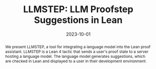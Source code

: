 ---
title: "LLMSTEP: LLM Proofstep Suggestions in Lean"
collection: publications
category: manuscripts
permalink: /publication/2009-10-01-paper-title-number-1
excerpt:
date: 2023-10-01
venue: 'NeurIPS MATH AI'
slidesurl:
paperurl: 'https://arxiv.org/pdf/2310.18457'
citation:
abstract: "We present LLMSTEP, a tool for integrating a language model into the Lean proof assistant. LLMSTEP is a Lean 4 tactic that sends a user's proof state to a server hosting a language model. The language model generates suggestions, which are checked in Lean and displayed to a user in their development environment."
image: '/images/llmstep.png'
---
